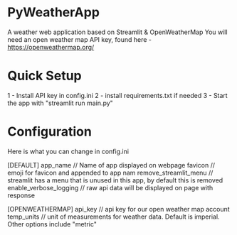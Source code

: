 # PyWeatherApp
A weather web application based on Streamlit &amp; OpenWeatherMap 
You will need an open weather map API key, found here - https://openweathermap.org/

# Quick Setup
1 - Install API key in config.ini
2 - install requirements.txt if needed
3 - Start the app with "streamlit run main.py"

# Configuration
Here is what you can change in config.ini

[DEFAULT]
app_name // Name of app displayed on webpage
favicon // emoji for favicon and appended to app nam
remove_streamlit_menu // streamlit has a menu that is unused in this app, by default this is removed
enable_verbose_logging // raw api data will be displayed on page with response

[OPENWEATHERMAP]
api_key // api key for our open weather map account
temp_units // unit of measurements for weather data. Default is imperial. Other options include "metric"
